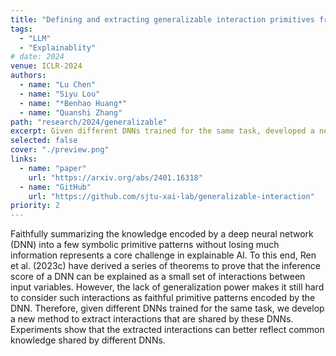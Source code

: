 ```yaml
---
title: "Defining and extracting generalizable interaction primitives from DNNs"
tags:
  - "LLM"
  - "Explainablity"
# date: 2024
venue: ICLR-2024
authors:
  - name: "Lu Chen"
  - name: "Siyu Lou"
  - name: "*Benhao Huang*"
  - name: "Quanshi Zhang"
path: "research/2024/generalizable"
excerpt: Given different DNNs trained for the same task, developed a new method to extract interactions that are shared by these DNNs. Experiments show that the extracted interactions can better reflect common knowledge shared by different DNNs.
selected: false
cover: "./preview.png"
links:
  - name: "paper"
    url: "https://arxiv.org/abs/2401.16318"
  - name: "GitHub"
    url: "https://github.com/sjtu-xai-lab/generalizable-interaction"
priority: 2
---
```


Faithfully summarizing the knowledge encoded by a deep neural network (DNN) into a few symbolic primitive patterns without losing much information represents a core challenge in explainable AI. To this end, Ren et al. (2023c) have derived a series of theorems to prove that the inference score of a DNN can be explained as a small set of interactions between input variables. However, the lack of generalization power makes it still hard to consider such interactions as faithful primitive patterns encoded by the DNN. Therefore, given different DNNs trained for the same task, we develop a new method to extract interactions that are shared by these DNNs. Experiments show that the extracted interactions can better reflect common knowledge shared by different DNNs.



